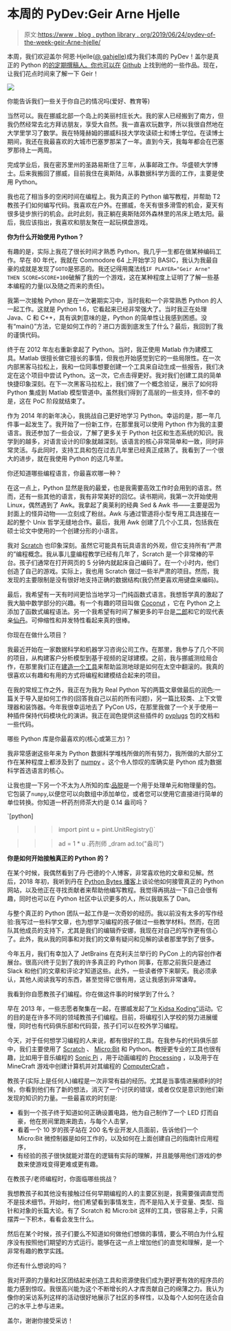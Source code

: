 # 本周的 PyDev:Geir Arne Hjelle

> 原文:[https://www . blog . python library . org/2019/06/24/pydev-of-the-week-geir-Arne-hjelle/](https://www.blog.pythonlibrary.org/2019/06/24/pydev-of-the-week-geir-arne-hjelle/)

本周，我们欢迎盖尔·阿恩·Hjelle([@ gahjelle](http://@gahjelle))成为我们本周的 PyDev！盖尔是真正的 Python 的[的定期撰稿人。你也可以在](https://realpython.com/team/gahjelle/) [Github](https://github.com/gahjelle/) 上找到他的一些作品。现在，让我们花点时间来了解一下 Geir！

![](../Images/e6cacf49667f58e7b3d23b9d6dd045fd.png)

你能告诉我们一些关于你自己的情况吗(爱好、教育等)

当然可以。我在挪威北部一个岛上的美丽村庄长大。我的家人已经搬到了南方，但我仍然经常去北方拜访朋友，享受大自然。我一直喜欢玩数字，所以我很自然地在大学里学习了数学。我在特隆赫姆的挪威科技大学攻读硕士和博士学位。在读博士期间，我还在我最喜欢的大城市巴塞罗那呆了一年。直到今天，我每年都会在巴塞罗那待上一两周。

完成学业后，我在密苏里州的圣路易斯住了三年，从事邮政工作。华盛顿大学博士。后来我搬回了挪威，目前我住在奥斯陆，从事数据科学方面的工作，主要是使用 Python。

我也花了相当多的空闲时间在编程上。我为真正的 Python 编写教程，并帮助 T2 教孩子们如何编写代码。我喜欢在户外。在挪威，冬天有很多滑雪的机会，夏天有很多徒步旅行的机会。此时此刻，我正躺在奥斯陆郊外森林里的吊床上晒太阳。最后，我应该指出，我喜欢和朋友聚在一起玩棋盘游戏。

**你为什么开始使用 Python？**

有趣的是，实际上我花了很长时间才熟悉 Python。我几乎一生都在做某种编码工作。早在 80 年代，我就在 Commodore 64 上开始学习 BASIC，我认为我最自豪的成就是发现了`GOTO`是邪恶的。我还记得用魔法线`IF PLAYER="Geir Arne" THEN SCORE=SCORE+100`破解了我的一个游戏，这在某种程度上证明了了解一些基本编程的力量(以及随之而来的责任)。

我第一次接触 Python 是在一次暑期实习中，当时我和一个非常熟悉 Python 的人一起工作。这就是 Python 1.6，它看起来已经非常强大了。当时我正在处理 Java、C 和 C++，具有讽刺意味的是，Python 的简单性让我感到困惑。没有“main()”方法，它是如何工作的？进口方面到底发生了什么？最后，我回到了我的谨慎代码。

终于在 2012 年左右重新拿起了 Python。当时，我正使用 Matlab 作为建模工具。Matlab 很擅长做它擅长的事情，但我也开始感觉到它的一些局限性。在一次内部黑客马拉松上，我和一位同事想要创建一个工具来自动生成一些报告，我们决定在这个项目中尝试 Python。这一次，它点击得更好。我对我们创建工具的简单快捷印象深刻。在下一次黑客马拉松上，我们做了一个概念验证，展示了如何将 Python 集成到 Matlab 模型管道中。虽然我们得到了高层的一些支持，但不幸的是，这在 PoC 阶段就结束了。

作为 2014 年的新年决心，我挑战自己更好地学习 Python。幸运的是，那一年几件事一起发生了。我开始了一份新工作，在那里我可以使用 Python 作为我的主要语言。我还参加了一些会议，了解了更多关于 Python 社区和生态系统的知识。我学到的越多，对语言设计的印象就越深刻。该语言的核心非常简单和一致，同时非常灵活。与此同时，支持工具和包在过去几年里已经真正成熟了。我看到了一个很大的进步，就在我使用 Python 的这几年里。

你还知道哪些编程语言，你最喜欢哪一种？

在这一点上，Python 显然是我的最爱，也是我需要高效工作时会用到的语言。然而，还有一些其他的语言，我有非常美好的回忆。读书期间，我第一次开始使用 Linux，偶然遇到了 Awk。我拿起了奥莱利的经典 Sed & Awk 书——主要是因为封面上的怪异动物——立刻成了粉丝。Awk 与通过管道将小型专用工具连接在一起的整个 Unix 哲学无缝地合作。最后，我用 Awk 创建了几个小工具，包括我在硕士论文中使用的一个创建分形的小语言。

我对 [Scratch](https://scratch.mit.edu/) 也印象深刻。虽然它可能具有玩具语言的外观，但它支持所有“严肃的”编程概念。我从事儿童编程教学已经有几年了，Scratch 是一个非常棒的平台。孩子们通常在打开网页的 5 分钟内就起床自己编码了。在一个小时内，他们创造了自己的游戏。实际上，我也用 Scratch 做过一些半严肃的项目。然而，我发现的主要限制是没有很好地支持正确的数据结构(我仍然更喜欢用键盘来编码)。

最后，我希望有一天有时间更恰当地学习一门纯函数式语言。我想哲学真的激起了我大脑中数学部分的兴趣。有一个有趣的项目叫做 [Coconut](http://coconut-lang.org) ，它在 Python 之上添加了函数式编程语法。另一个我希望有时间了解更多的平台是[二郎](https://www.erlang.org)和它的现代表亲[仙丹](https://elixir-lang.org)。可伸缩性和并发特性看起来真的很棒。

你现在在做什么项目？

我最近开始在一家数据科学和机器学习咨询公司工作。在那里，我参与了几个不同的项目，从构建客户分析模型到基于视频的足球建模。之前，我与挪威测绘局合作，在那里我们正在[建造一个工具](https://kartverket.github.io/where/)来帮助监测地球是如何在太空中翻滚的。我真的很喜欢以有趣和有用的方式将编程和建模结合起来的项目。

在我的常规工作之外，我正在为我为 Real Python 写的两篇文章做最后的润色:一篇关于导入是如何工作的(回答我自己以前的所有问题)，另一篇比较类、上下文管理器和装饰器。今年我很幸运地去了 PyCon US，在那里我做了一个关于使用一种插件保持代码模块化的演讲。我正在润色提供这些插件的 [pyplugs](https://pypi.org/project/pyplugs/) 包的文档和一些代码。

哪些 Python 库是你最喜欢的(核心或第三方)？

我非常感谢这些年来为 Python 数据科学堆栈所做的所有努力，我所做的大部分工作在某种程度上都涉及到了 [numpy](https://www.numpy.org) 。这个令人惊叹的库确实是 Python 成为数据科学首选语言的核心。

让我也提一下另一个不太为人所知的库:[品脱](https://pint.readthedocs.io/)是一个用于处理单元和物理量的包。它包装了`numpy`,以便您可以向数组中添加单位，或者您可以使用它直接进行简单的单位转换。你知道一杯药剂师茶大约是 0.14 盎司吗？

`[python]
>>> import pint
>>> u = pint.UnitRegistry()`

> > > ad = 1 * u .药剂师 _dram
> > > ad.to("盎司")
 <quantity></quantity> 

**你是如何开始接触真正的 Python 的？**

在某个时候，我偶然看到了丹·巴德的个人博客，非常喜欢他的文章和见解。然后，2018 年初，我听到丹在 [Python Bytes 播客](https://pythonbytes.fm/episodes/show/62/wooey-and-gooey-are-simple-python-guis)上谈论他如何接管真正的 Python 网站，以及他正在寻找贡献者来帮助他编写教程。我觉得再挑战一下自己会很有趣，同时也可以在 Python 社区中认识更多的人，所以我联系了 Dan。

与整个真正的 Python 团队一起工作是一次奇妙的经历。我以前没有太多的写作经验:我写过一些科学文章，也为想学习编程的孩子做过一些教学材料。然而，在团队其他成员的支持下，尤其是我们的编辑乔安娜，我现在对自己的写作更有信心了。此外，我从我的同事和对我们的文章有疑问和见解的读者那里学到了很多。

今年五月，我们有幸加入了 JetBrains 在克利夫兰举行的 PyCon 上的内容创作者展台。很高兴终于见到了我的许多真正的 Python 同事，在那之前我只是通过 Slack 和他们的文章和评论才知道这些。此外，一些读者停下来聊天。我必须承认，其他人阅读我写的东西，甚至觉得它很有用，这让我感到非常谦卑。

我看到你自愿教孩子们编程。你在做这件事的时候学到了什么？

早在 2013 年，一些志愿者聚集在一起，在挪威发起了[“lr Kidsa Koding”](https://kidsakoder.no/)运动。它的目的是在许多不同的领域教孩子们编程。目前，将编程引入学校的努力进展缓慢，同时也有代码俱乐部和代码营，孩子们可以在校外学习编程。

今天，对于任何想学习编程的人来说，都有很好的工具。在我参与的代码俱乐部中，我们主要使用了 [Scratch](https://scratch.mit.edu/) 、 [Micro:Bit](https://www.microbit.org) 和 Python。教授更专业的工具也很有趣，比如用于音乐编程的 [Sonic Pi](https://sonic-pi.net) ，用于动画编程的 [Processing](https://processing.org) ，以及用于在 MineCraft 游戏中创建计算机并对其编程的 [ComputerCraft](http://www.computercraft.info) 。

教孩子(实际上是任何人)编程是一次非常有益的经历。尤其是当事情进展顺利的时候，你看到他们有了新的想法，消灭了一个讨厌的错误，或者仅仅是意识到他们新发现的知识的力量。一些最喜欢的时刻是:

*   看到一个孩子终于知道如何正确设置电路，他为自己制作了一个 LED 灯而自豪，他在房间里跑来跑去，与每个人击掌，
*   看着一个 10 岁的孩子站在 200 名专业开发人员面前，告诉他们一个 Micro:Bit 微控制器是如何工作的，以及如何在上面创建自己的指南针应用程序，
*   有经验的孩子很快就能对潜在的逻辑有实际的理解，并且能够用他们游戏的参数来使游戏变得更难或更有趣。

在教孩子/老师编程时，你面临哪些挑战？

我想教孩子和其他没有接触过任何早期编程的人的主要区别是，我需要强调直觉而不是技术细节。开始时，他们希望看到事情发生，而不是陷入关于变量、类型、指针和对象的长篇大论。有了 Scratch 和 Micro:bit 这样的工具，很容易上手，只需摆弄一下积木，看看会发生什么。

然后在某个时候，孩子们要么不知道如何做他们想做的事情，要么不明白为什么程序没有按照他们期望的方式运行。能够在这一点上增加他们的直觉和理解，是一个非常有趣的教学实践。

你还有什么想说的吗？

我对开源的力量和社区团结起来创造工具和资源使我们成为更好更有效的程序员的能力感到惊叹。我很高兴能为这个不断增长的人才库贡献自己的绵薄之力。我认为像你的采访系列这样的活动很好地展示了社区的多样性，以及每个人如何在适合自己的水平上参与进来。

盖尔，谢谢你接受采访！